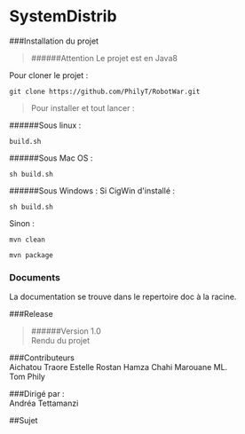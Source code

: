 # SystemDistrib

###Installation du projet
>######Attention
Le projet est en Java8

Pour cloner le projet : 
```
git clone https://github.com/PhilyT/RobotWar.git
```



>Pour installer et tout lancer :

######Sous linux : 
```
build.sh
```
######Sous Mac OS : 
```
sh build.sh
```
######Sous Windows : 
Si CigWin d'installé :  
```
sh build.sh
```
Sinon :  
```
mvn clean
```
```
mvn package
```
  
### Documents  
  
La documentation se trouve dans le repertoire doc à la racine.  
  
###Release  
  
>######Version 1.0  
Rendu du projet  
  
###Contributeurs  
Aichatou Traore
Estelle Rostan
Hamza Chahi
Marouane ML.  
Tom Phily     
  
###Dirigé par :  
Andréa Tettamanzi

##Sujet